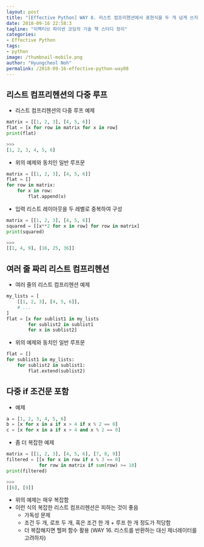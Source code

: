 ```yaml
---
layout: post
title: "[Effective Python] WAY 8. 리스트 컴프리헨션에서 표현식을 두 개 넘게 쓰지 말자"
date: 2018-09-16 22:58:3
tagline: "이펙티브 파이썬 코딩의 기술 책 스터디 정리"
categories:
- Effective Python
tags:
- python
image: /thumbnail-mobile.png
author: "Hyungcheol Noh"
permalink: /2018-09-16-effective-python-way08
---
```


## 리스트 컴프리헨션의 다중 루프
- 리스트 컴프리헨션의 다중 루프 예제

```python
matrix = [[1, 2, 3], [4, 5, 6]]
flat = [x for row in matrix for x in row]
print(flat)

>>>
[1, 2, 3, 4, 5, 6]
```

- 위의 예제와 동치인 일반 루프문

```python
matrix = [[1, 2, 3], [4, 5, 6]]
flat = []
for row in matrix:
    for x in row:
        flat.append(x)
```

- 입력 리스트 레이아웃을 두 레벨로 중복하여 구성

```python
matrix = [[1, 2, 3], [4, 5, 6]]
squared = [[x**2 for x in row] for row in matrix]
print(squared)

>>>
[[1, 4, 9], [16, 25, 36]]
```

## 여러 줄 짜리 리스트 컴프리헨션
- 여러 줄의 리스트 컴프리헨션 예제

```python
my_lists = [
    [[1, 2, 3], [4, 5, 6]],
    # ...
]
flat = [x for sublist1 in my_lists
        for sublist2 in sublist1
        for x in sublist2]
```

- 위의 예제와 동치인 일반 루프문

```python
flat = []
for sublist1 in my_lists:
    for sublist2 in sublist1:
        flat.extend(sublist2)
```

## 다중 if 조건문 포함
- 예제

```python
a = [1, 2, 3, 4, 5, 6]
b = [x for x in a if x > 4 if x % 2 == 0]
c = [x for x in a if x > 4 and x % 2 == 0]
```

- 좀 더 복잡한 예제

```python
matrix = [[1, 2, 3], [4, 5, 6], [7, 8, 9]]
filtered = [[x for x in row if x % 3 == 0]
            for row in matrix if sum(row) >= 10]
print(filtered)

>>>
[[6], [9]]
```

- 위의 예제는 매우 복잡함
- 이런 식의 복잡한 리스트 컴프리헨션은 피하는 것이 좋음
    - 가독성 문제
    - 조건 두 개, 로프 두 개, 혹은 조건 한 개 + 루프 한 개 정도가 적당함
    - 더 복잡해지면 헬퍼 함수 활용 (WAY 16. 리스트를 반환하는 대신 제너레이터를 고려하자)

